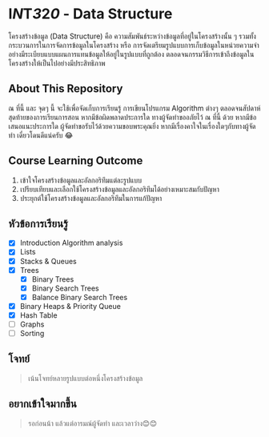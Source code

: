 # **I**_N_**T**_3_**2**_0_ - Data Structure
โครงสร้างข้อมูล (Data Structure) คือ ความสัมพันธ์ระหว่างข้อมูลที่อยู่ในโครงสร้างนั้น ๆ รวมทั้งกระบวนการในการจัดการข้อมูลในโครงสร้าง หรือ การจัดเตรียมรูปแบบการเก็บข้อมูลในหน่วยความจำอย่างมีระเบียบแบบแผนการแทนข้อมูลให้อยู่ในรูปแบบที่ถูกต้อง ตลอดจนกรรมวิธีการเข้าถึงข้อมูลในโครงสร้างให้เป็นไปอย่างมีประสิทธิภาพ

## About This Repository
ณ ที่นี้ และ จุดๆ นี้ จะใช้เพื่อจัดเก็บการเรียนรู้ การเขียนโปรแกรม Algorithm ต่างๆ ตลอดจนสัปดาห์สุดท้ายของการเรียนการสอน หากมีข้อผิดพลาดประการใด ทางผู้จัดทำขออภัยไว้ ณ ที่นี้ ด้วย หากมีข้อเสนอแนะประการใด ผู้จัดทำขอรับไว้ด้วยความขอบพระคุณยิ่ง หากมีเรื่องคาใจในเรื่องใดๆกับทางผู้จัดทำ เดี๋ยวโดนดีแน่ครับ 😂

## Course Learning Outcome
1. เข้าใจโครงสร้างข้อมูลและอัลกอริทึมแต่ละรูปแบบ
2. เปรียบเทียบและเลือกใช้โครงสร้างข้อมูลและอัลกอริทึมได้อย่างเหมาะสมกับปัญหา
3. ประยุกต์ใช้โครงสร้างข้อมูลและอัลกอริทึมในการแก้ปัญหา

## หัวข้อการเรียนรู้
- [x] Introduction Algorithm analysis
- [x] Lists
- [x] Stacks & Queues 
- [x] Trees 
  - [x] Binary Trees 
  - [x] Binary Search Trees 
  - [x] Balance Binary Search Trees 
- [x] Binary Heaps & Priority Queue 
- [x] Hash Table 
- [ ] Graphs 
- [ ] Sorting 

## โจทย์
> เน้นโจทย์หลายรูปแบบต่อหนึ่งโครงสร้างข้อมูล 

## อยากเข้าใจมากขึ้น
> รอก่อนน้า แล้วแต่อารมณ์ผู้จัดทำ และเวลาว่าง😊😊
